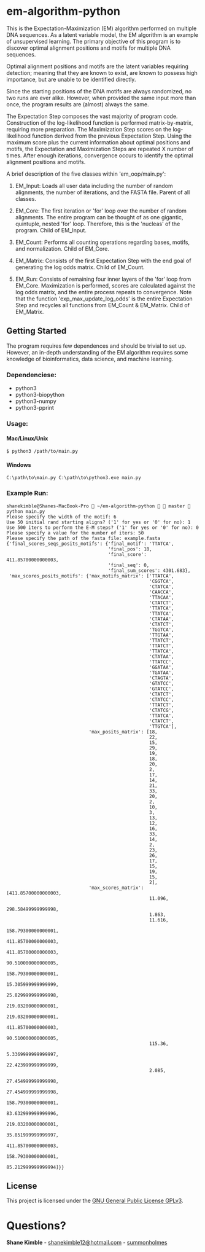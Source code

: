 # em-algorithm-python
This is the Expectation-Maximization (EM) algorithm performed on multiple DNA sequences.  As a latent variable model, the EM algorithm is an example of unsupervised learning.  The primary objective of this program is to discover optimal alignment positions and motifs for multiple DNA sequences.  

Optimal alignment positions and motifs are the latent variables requiring detection; meaning that they are known to exist, are known to possess high importance, but are unable to be identified directly.  

Since the starting positions of the DNA motifs are always randomized, no two runs are ever alike.  However, when provided the same input more than once, the program results are (almost) always the same.

The Expectation Step composes the vast majority of program code.  Construction of the log-likelihood function is performed matrix-by-matrix, requiring more preparation.  The Maximization Step scores on the log-likelihood function derived from the previous Expectation Step.  Using the maximum score plus the current information about optimal positions and motifs, the Expectation and Maximization Steps are repeated X number of times.  After enough iterations, convergence occurs to identify the optimal alignment positions and motifs.

A brief description of the five classes within 'em_oop/main.py':
1. EM_Input: Loads all user data including the number of random alignments, the number of iterations, and the FASTA file.  Parent of all classes.

2. EM_Core: The first iteration or 'for' loop over the number of random alignments.  The entire program can be thought of as one gigantic, quintuple, nested 'for' loop.  Therefore, this is the 'nucleas' of the program.  Child of EM_Input.

3. EM_Count: Performs all counting operations regarding bases, motifs, and normalization.  Child of EM_Core.

4. EM_Matrix: Consists of the first Expectation Step with the end goal of generating the log odds matrix.  Child of EM_Count.

5. EM_Run: Consists of remaining four inner layers of the 'for' loop from EM_Core.  Maximization is performed, scores are calculated against the log odds matrix, and the entire process repeats to convergence.  Note that the function 'exp_max_update_log_odds' is the entire Expectation Step and recycles all functions from EM_Count & EM_Matrix.  Child of EM_Matrix.

## Getting Started
The program requires few dependences and should be trivial to set up.  However, an in-depth understanding of the EM algorithm requires some knowledge of bioinformatics, data science, and machine learning.

### Dependenciese:
* python3  
* python3-biopython  
* python3-numpy
* python3-pprint  

### Usage:
#### Mac/Linux/Unix
```
$ python3 /path/to/main.py
```
#### Windows
```
C:\path\to\main.py C:\path\to\python3.exe main.py
```
### Example Run:
```
shanekimble@Shanes-MacBook-Pro  ~/em-algorithm-python   master  python main.py
Please specify the width of the motif: 6
Use 50 initial rand starting aligns? ('1' for yes or '0' for no): 1
Use 500 iters to perform the E-M steps? ('1' for yes or '0' for no): 0
Please specify a value for the number of iters: 50
Please specify the path of the fasta file: example.fasta
{'final_scores_seqs_posits_motifs': {'final_motif': 'TTATCA',
                                     'final_pos': 18,
                                     'final_score': 411.85700000000003,
                                     'final_seq': 0,
                                     'final_sum_scores': 4301.683},
 'max_scores_posits_motifs': {'max_motifs_matrix': ['TTATCA',
                                                    'CGGTCA',
                                                    'CTATCA',
                                                    'CAACCA',
                                                    'TTACAA',
                                                    'CTATCT',
                                                    'TTATCA',
                                                    'TTATCA',
                                                    'CTATAA',
                                                    'CTATCT',
                                                    'TGGTCA',
                                                    'TTGTAA',
                                                    'TTATCT',
                                                    'TTATCT',
                                                    'TTATCA',
                                                    'CTATAA',
                                                    'TTATCC',
                                                    'GGATAA',
                                                    'TGATAA',
                                                    'CTAGTA',
                                                    'GTATCC',
                                                    'GTATCC',
                                                    'CTATCT',
                                                    'CTATCC',
                                                    'TTATCT',
                                                    'CTATCG',
                                                    'TTATCA',
                                                    'CTATCT',
                                                    'TTGTCA'],
                              'max_posits_matrix': [18,
                                                    22,
                                                    15,
                                                    29,
                                                    19,
                                                    18,
                                                    20,
                                                    2,
                                                    17,
                                                    14,
                                                    21,
                                                    33,
                                                    20,
                                                    2,
                                                    10,
                                                    3,
                                                    13,
                                                    12,
                                                    16,
                                                    33,
                                                    14,
                                                    2,
                                                    23,
                                                    26,
                                                    17,
                                                    15,
                                                    19,
                                                    15,
                                                    2],
                              'max_scores_matrix': [411.85700000000003,
                                                    11.096,
                                                    298.58499999999998,
                                                    1.863,
                                                    11.616,
                                                    158.79300000000001,
                                                    411.85700000000003,
                                                    411.85700000000003,
                                                    90.510000000000005,
                                                    158.79300000000001,
                                                    15.305999999999999,
                                                    25.829999999999998,
                                                    219.03200000000001,
                                                    219.03200000000001,
                                                    411.85700000000003,
                                                    90.510000000000005,
                                                    115.36,
                                                    5.3369999999999997,
                                                    22.423999999999999,
                                                    2.085,
                                                    27.454999999999998,
                                                    27.454999999999998,
                                                    158.79300000000001,
                                                    83.632999999999996,
                                                    219.03200000000001,
                                                    35.851999999999997,
                                                    411.85700000000003,
                                                    158.79300000000001,
                                                    85.212999999999994]}}
```

## License
This project is licensed under the [GNU General Public License GPLv3](https://www.gnu.org/licenses/gpl-3.0.en.html).

# Questions?
**Shane Kimble** - shanekimble12@hotmail.com - [summonholmes](https://github.com/summonholmes)
